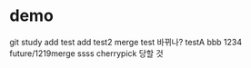# demo
git study
add test
add test2
merge test
바뀌나?
testA
bbb
1234
future/1219merge
ssss
cherrypick 당할 것
